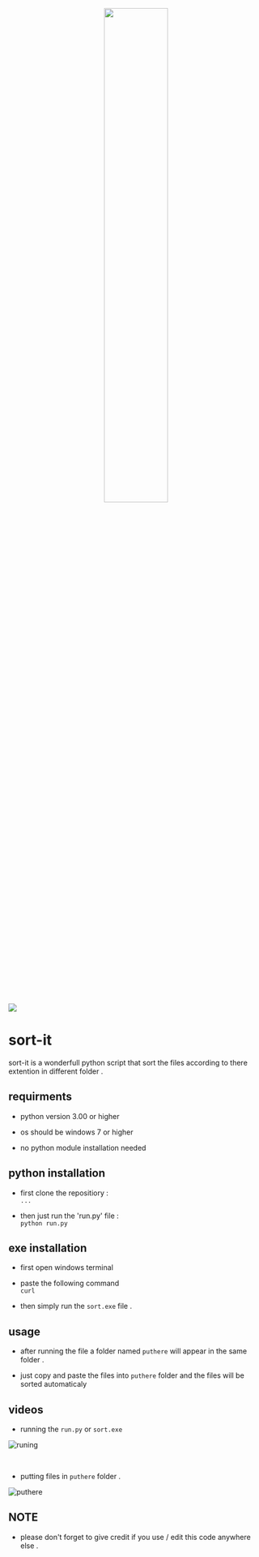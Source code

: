<p align="center">
  <img src="https://user-images.githubusercontent.com/75600994/222332648-3ff17d4d-568c-4fc1-b9b7-5df8d2c140ad.png" width="50%" height="50%">
</p>
<img src="https://img.shields.io/github/license/dev22419/sort-it?style=for-the-badge">

# sort-it
sort-it is a wonderfull python script that sort the files according to there extention in different folder .

## requirments 

- python version 3.00 or higher

- os should be windows 7 or higher

- no python module installation needed

## python installation

- first clone the repositiory : <br>
  ```...```
  
- then just run the 'run.py' file : <br>
  ```python run.py```
  
## exe installation

- first open windows terminal

- paste the following command <br>
  ``curl ``
  
- then simply run the ```sort.exe``` file . 
  
## usage 

- after running the file a folder named `puthere` will appear in the same folder .

- just copy and paste the files into `puthere` folder and the files will be sorted automaticaly

## videos

- running the ```run.py``` or ```sort.exe``` <br>

![runing](https://user-images.githubusercontent.com/75600994/220376873-fe4263d3-ad34-440e-8ee1-a6f555221a16.gif)

<br>

- putting files in ```puthere``` folder .<br>

![puthere](https://user-images.githubusercontent.com/75600994/220377901-3dd64d23-7dd9-42f0-a308-4a9a4910e209.gif)

## NOTE
- please don't forget to give credit if you use / edit this code anywhere else .
